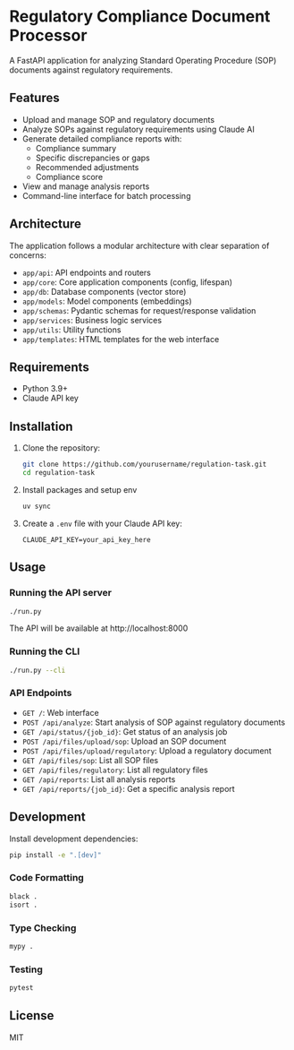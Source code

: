 # Regulatory Compliance Document Processor

A FastAPI application for analyzing Standard Operating Procedure (SOP) documents against regulatory requirements.

## Features

- Upload and manage SOP and regulatory documents
- Analyze SOPs against regulatory requirements using Claude AI
- Generate detailed compliance reports with:
  - Compliance summary
  - Specific discrepancies or gaps
  - Recommended adjustments
  - Compliance score
- View and manage analysis reports
- Command-line interface for batch processing

## Architecture

The application follows a modular architecture with clear separation of concerns:

- `app/api`: API endpoints and routers
- `app/core`: Core application components (config, lifespan)
- `app/db`: Database components (vector store)
- `app/models`: Model components (embeddings)
- `app/schemas`: Pydantic schemas for request/response validation
- `app/services`: Business logic services
- `app/utils`: Utility functions
- `app/templates`: HTML templates for the web interface

## Requirements

- Python 3.9+
- Claude API key

## Installation

1. Clone the repository:

   ```bash
   git clone https://github.com/yourusername/regulation-task.git
   cd regulation-task
   ```

2. Install packages and setup env

   ```bash
   uv sync
   ```

3. Create a `.env` file with your Claude API key:
   ```
   CLAUDE_API_KEY=your_api_key_here
   ```

## Usage

### Running the API server

```bash
./run.py
```

The API will be available at http://localhost:8000

### Running the CLI

```bash
./run.py --cli
```

### API Endpoints

- `GET /`: Web interface
- `POST /api/analyze`: Start analysis of SOP against regulatory documents
- `GET /api/status/{job_id}`: Get status of an analysis job
- `POST /api/files/upload/sop`: Upload an SOP document
- `POST /api/files/upload/regulatory`: Upload a regulatory document
- `GET /api/files/sop`: List all SOP files
- `GET /api/files/regulatory`: List all regulatory files
- `GET /api/reports`: List all analysis reports
- `GET /api/reports/{job_id}`: Get a specific analysis report

## Development

Install development dependencies:

```bash
pip install -e ".[dev]"
```

### Code Formatting

```bash
black .
isort .
```

### Type Checking

```bash
mypy .
```

### Testing

```bash
pytest
```

## License

MIT
